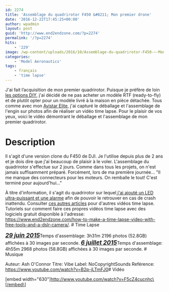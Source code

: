 ```yaml
---
id: 2274
title: 'Assemblage du quadrirotor F450 &#8211; Mon premier drone'
date: '2016-12-22T17:45:25+00:00'
author: wpadmin
layout: post
guid: 'http://www.end2endzone.com/?p=2274'
permalink: '/?p=2274'
hits:
    - '229'
image: /wp-content/uploads/2016/10/Assemblage-du-quadrirotor-F450-–-Mon-premier-drone.jpg
categories:
    - 'Model Aeronautics'
tags:
    - français
    - 'time lapse'
---
```


J'ai fait l’acquisition de mon premier quadrirotor. Puisque je préfère de loin [les options DIY](/tag/diy/), j'ai décidé de ne pas acheter un modèle RTF (ready-to-fly) et de plutôt opter pour un modèle livré à la maison en pièce détachée. Tous comme avec mon [Avistar Elite](/deballage-du-avistar-elite-46-un-video-timelapse/), j'ai capturé le déballage et l'assemblage de l'engin sur photos afin de réaliser un vidéo time lapse. Pour le plaisir de vos yeux, voici le vidéo démontrant le déballage et l'assemblage de mon premier quadrirotor.

# Description

Il s'agit d'une version clone du F450 de DJI. Je l'utilise depuis plus de 2 ans et je dois dire que j'ai beaucoup de plaisir à le voler. L'assemblage du quadrirotor s'effectue sur 2 jours. Comme dans tous les projets, on n'est jamais suffisamment préparé. Forcément, lors de ma première journée... "Il me manque des connecteurs pour les moteurs. On remballe le tout! C'est terminé pour aujourd'hui..."

À titre d'information, il s'agit du quadrirotor sur lequel[ j'ai ajouté un LED ultra-puissant et une alarme](/diy-lost-plane-alarm-finder-and-10-watts-led-visual-aids-for-easy-orientation/) afin de pouvoir le retrouver en cas de crash inattendu. Consulter [ces autres articles](/tag/time-lapse/) pour d'autres vidéos time lapse. Tutoriels sur comment faire ces propres vidéos time lapse avec des logiciels gratuit disponible à l'adresse: <https://www.end2endzone.com/how-to-make-a-time-lapse-video-with-free-tools-and-a-dslr-camera/>. # Time Lapse

<span style="font-size: 14pt;">***<span style="text-decoration: underline;">29 juin 2015</span>***</span>Temps d'assemblage: 3h31m 2196 photos (52.8GB) affichées à 30 images par seconde. <span style="font-size: 14pt;">***<span style="text-decoration: underline;">6 juillet 2015</span>***</span>Temps d'assemblage: 4h55m 2968 photos (58.8GB) affichées à 30 images par seconde. # Musique

Auteur: Ash O'Connor Titre: Vibe Label: NoCopyrightSounds Reférence: <https://www.youtube.com/watch?v=B2p-jLTmFJ0># Vidéo

\[embed width="630"\]http://www.youtube.com/watch?v=F5cZ4cucnhc\[/embed\]